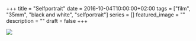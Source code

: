 +++
title =  "Selfportrait"
date = 2016-10-04T10:00:00+02:00
tags = ["film", "35mm", "black and white", "selfportrait"]
series = []
featured_image = ""
description = ""
draft = false
+++

![](/img/2016andBefore/Selfportrait.jpg)